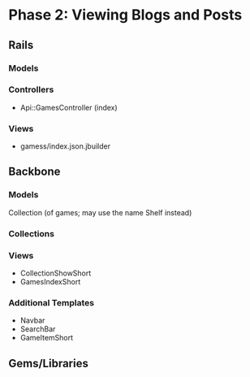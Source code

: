 # Phase 2: Viewing Blogs and Posts

## Rails
### Models

### Controllers
* Api::GamesController (index)

### Views
* gamess/index.json.jbuilder

## Backbone
### Models
Collection (of games; may use the name Shelf instead)

### Collections

### Views
* CollectionShowShort
* GamesIndexShort

### Additional Templates
* Navbar
* SearchBar
* GameItemShort

## Gems/Libraries
